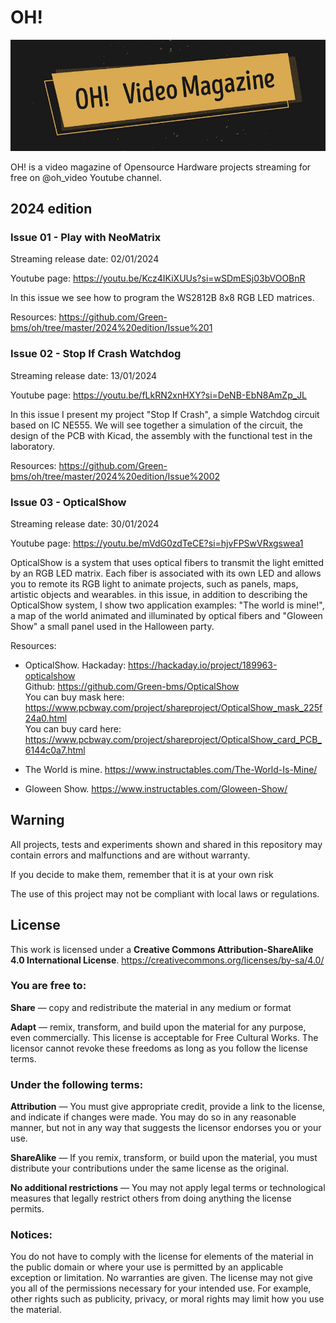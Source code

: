 # OH!
![alt-text](https://github.com/Green-bms/oh/blob/master/Logo/Oh%20video%20magazine.png)

OH! is a video magazine of Opensource Hardware projects streaming for free on @oh_video Youtube channel.

## 2024 edition
### Issue 01 - Play with NeoMatrix
Streaming release date: 02/01/2024 <br>

Youtube page: https://youtu.be/Kcz4IKiXUUs?si=wSDmESj03bVOOBnR <br>

In this issue we see how to program the WS2812B 8x8 RGB LED matrices.<br>

Resources: https://github.com/Green-bms/oh/tree/master/2024%20edition/Issue%201

### Issue 02 - Stop If Crash Watchdog
Streaming release date: 13/01/2024 <br>

Youtube page: https://youtu.be/fLkRN2xnHXY?si=DeNB-EbN8AmZp_JL <br>

In this issue I present my project "Stop If Crash", a simple Watchdog circuit based on IC NE555.
We will see together a simulation of the circuit, the design of the PCB with Kicad, the assembly with the functional test in the laboratory.<br>

Resources: https://github.com/Green-bms/oh/tree/master/2024%20edition/Issue%2002

### Issue 03 - OpticalShow
Streaming release date: 30/01/2024 <br>

Youtube page: https://youtu.be/mVdG0zdTeCE?si=hjvFPSwVRxgswea1 <br>

OpticalShow is a system that uses optical fibers to transmit the light emitted by an RGB LED matrix.
Each fiber is associated with its own LED and allows you to remote its RGB light to animate projects, such as panels, maps, artistic objects and wearables.
in this issue, in addition to describing the OpticalShow system, I show two application examples: "The world is mine!", a map of the world animated and illuminated by optical fibers and "Gloween Show" a small panel used in the Halloween party.<br>

Resources: 

- OpticalShow.
Hackaday: https://hackaday.io/project/189963-opticalshow<br>
Github: https://github.com/Green-bms/OpticalShow<br>
You can buy mask here: https://www.pcbway.com/project/shareproject/OpticalShow_mask_225f24a0.html<br>
You can buy card here: https://www.pcbway.com/project/shareproject/OpticalShow_card_PCB_6144c0a7.html<br>

- The World is mine.
https://www.instructables.com/The-World-Is-Mine/

- Gloween Show.
https://www.instructables.com/Gloween-Show/


## Warning
All projects, tests and experiments shown and shared in this repository may contain errors and malfunctions and are without warranty.

If you decide to make them, remember that it is at your own risk

The use of this project may not be compliant with local laws or regulations.

## License

This work is licensed under a **Creative Commons Attribution-ShareAlike 4.0 International License**.
https://creativecommons.org/licenses/by-sa/4.0/

### You are free to:

**Share** — copy and redistribute the material in any medium or format

**Adapt**  — remix, transform, and build upon the material
for any purpose, even commercially.
This license is acceptable for Free Cultural Works.
The licensor cannot revoke these freedoms as long as you follow the license terms.

### Under the following terms:

**Attribution** — You must give appropriate credit, provide a link to the license, and indicate if changes were made. You may do so in any reasonable manner, but not in any way that suggests the licensor endorses you or your use.

**ShareAlike** — If you remix, transform, or build upon the material, you must distribute your contributions under the same license as the original.

**No additional restrictions** — You may not apply legal terms or technological measures that legally restrict others from doing anything the license permits.

### Notices:
You do not have to comply with the license for elements of the material in the public domain or where your use is permitted by an applicable exception or limitation.
No warranties are given. The license may not give you all of the permissions necessary for your intended use. For example, other rights such as publicity, privacy, or moral rights may limit how you use the material.


